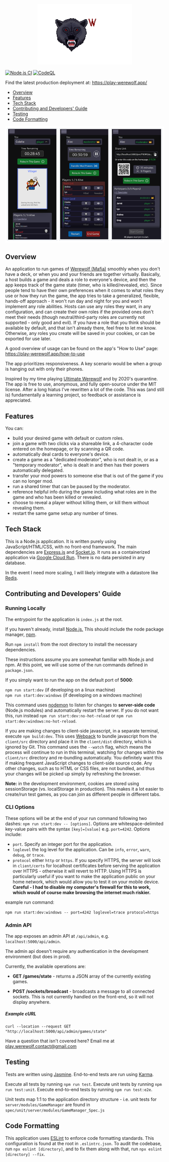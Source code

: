 <p align="center">
  <img width="300" src="/client/src/images/logo.gif"/>
</p>

[![Node.js CI](https://github.com/AlecM33/Werewolf/actions/workflows/node.js.yml/badge.svg)](https://github.com/AlecM33/Werewolf/actions/workflows/node.js.yml)
[![CodeQL](https://github.com/AlecM33/Werewolf/actions/workflows/codeql-analysis.yml/badge.svg)](https://github.com/AlecM33/Werewolf/actions/workflows/codeql-analysis.yml)

Find the latest production deployment at: https://play-werewolf.app/

- [Overview](#overview)
- [Features](#features)
- [Tech Stack](#tech-stack)
- [Contributing and Developers' Guide](#contributing-and-developers-guide)
- [Testing](#testing)
- [Code Formatting](#code-formatting)

<p align="center">
    <img src="./client/src/images/screenshots/view_medley.png"/>
</p>

## Overview

An application to run games of <a href="https://en.wikipedia.org/wiki/Mafia_(party_game)">Werewolf (Mafia)</a>
smoothly when you don't have a deck, or when you and your friends are together virtually. Basically, a host builds a game and deals a role to everyone's device, and then the app keeps track of the game state (timer, who is killed/revealed, etc). 
Since people tend to have their own preferences when it comes to what roles they use or how they run the game, the app tries to take a generalized, flexible, hands-off approach - it won't run day and night for you and won't implement any role abilities. Hosts can use any roles they want, in any configuration, and can create their own roles if the provided ones don't meet their needs (though neutral/third-party roles are currently not supported - only good and evil). If you have a role that you think should be available by default, and that isn't already there, feel free to let me know. Otherwise, any roles you create will be saved in your cookies, or can be exported for use later. 

A good overview of usage can be found on the app's "How to Use" page: https://play-werewolf.app/how-to-use

The app prioritizes responsiveness. A key scenario would be when a group is hanging out with only their phones.

Inspired by my time playing <a href="https://boardgamegeek.com/boardgame/152242/ultimate-werewolf-deluxe-edition">Ultimate Werewolf</a> and by
2020's quarantine. The app is free to use, anonymous, and fully open-source under the MIT license. After a long hiatus I've rewritten a lot of the code. This was (and still is) fundamentally a learning project, so feedback or assistance is appreciated.

## Features

You can:

- build your desired game with default or custom roles.
- join a game with two clicks via a shareable link, a 4-character code entered on the homepage, or by scanning a QR code.
- automatically deal cards to everyone's device.
- create a game as a "dedicated moderator", who is not dealt in, or as a "temporary moderator", who is dealt in and
  then has their powers automatically delegated. 
- transfer your mod powers to someone else that is out of the game if you can no longer mod.
- run a shared timer that can be paused by the moderator.
- reference helpful info during the game including what roles are in the game and who has been killed or revealed.
- choose to reveal a player without killing them, or kill them without revealing them. 
- restart the same game setup any number of times.

## Tech Stack

This is a Node.js application. It is written purely using JavaScript/HTML/CSS, with no front-end framework. The main dependencies are
<a href="https://expressjs.com/">Express.js</a> and <a href="https://socket.io/">Socket.io</a>. It runs as a containerized application
via <a href='https://cloud.google.com/run'>Google Cloud Run</a>. There is no data persisted in any database. 

In the event I need more scaling, I will likely integrate with a datastore like <a href='https://redis.io/'>Redis</a>.
## Contributing and Developers' Guide

### Running Locally

The entrypoint for the application is `index.js` at the root. 

If you haven't already, install <a href="https://nodejs.org/en/">Node.js.</a> This should include the node package 
manager, <a href="https://www.npmjs.com/">npm</a>.

Run `npm install` from the root directory to install the necessary dependencies.

These instructions assume you are somewhat familiar with Node.js and npm. At this point, we will use some of the run
commands defined in `package.json`.

If you simply want to run the app on the default port of **5000**:

`npm run start:dev` (if developing on a linux machine)<br>
`npm run start:dev:windows` (if developing on a windows machine)

This command uses <a href="https://www.npmjs.com/package/nodemon">nodemon</a>
to listen for changes to **server-side code** (Node.js modules) and automatically restart the server. If you do not want 
this, run instead `npm run start:dev:no-hot-reload` or `npm run start:dev:windows:no-hot-reload`. 

If you are making changes to client-side javascript, in a separate terminal, execute `npm build:dev`. This uses <a href="https://webpack.js.org/">
Webpack</a> to bundle javascript from the `client/src` directory and place it in the `client/dist` directory, which is ignored by Git.
This command uses the `--watch` flag, which means the process will continue
to run in this terminal, watching for changes within the `client/src` directory and re-bundling automatically. You 
definitely want this if making frequent JavaScript changes to client-side source code. Any other changes, such as to HTML or CSS
files, are not bundled, and thus your changes will be picked up simply by refreshing the browser.

**Note:** in the development environment, cookies are stored using sessionStorage (vs. localStorage in production). This makes it a lot easier to create/run test games, as you can join as different people in different tabs.

### CLI Options

These options will be at the end of your run command following two dashes: `npm run start:dev -- [options]`.
Options are whitespace-delimited key-value pairs with the syntax `[key]=[value]` e.g. `port=4242`. Options include:

- `port`. Specify an integer port for the application.
- `loglevel` the log level for the application. Can be `info`, `error`, `warn`, `debug`, or `trace`. 
- `protocol` either `http` or `https`. If you specify HTTPS, the server will look in `client/certs` for localhost certificates
before serving the application over HTTPS - otherwise it will revert to HTTP. Using HTTPS is particularly useful if you
  want to make the application public on your home network, which would allow you to test it on your mobile device. **Careful -
  I had to disable my computer's firewall for this to work, which would of course make browsing the internet much riskier.**

example run command:

`npm run start:dev:windows -- port=4242 loglevel=trace protocol=https`
  
### Admin API

The app exposes an admin API at `/api/admin`, e.g. `localhost:5000/api/admin`.

The admin api doesn't require any authentication in the development environment (but does in prod).

Currently, the available operations are:

- **GET /games/state** - returns a JSON array of the currently existing games.

- **POST /sockets/broadcast** - broadcasts a message to all connected sockets. This is not currently handled on the front-end, so it will not display anywhere.

##### Example cURL
```
curl --location --request GET "http://localhost:5000/api/admin/games/state"
```

Have a question that isn't covered here? Email me at <a href="mailto:play.werewolf.contact@gmail.com?Subject=Werewolf App" target="_top">play.werewolf.contact@gmail.com</a>

## Testing

Tests are written using <a href="https://jasmine.github.io/">Jasmine</a>. End-to-end tests are run using <a href='https://karma-runner.github.io/latest/index.html'>Karma</a>.

Execute all tests by running `npm run test`. Execute unit tests by running `npm run test:unit`. Execute end-to-end tests by running `npm run test:e2e`.

Unit tests map 1:1 to the application directory structure - i.e. unit tests for 
`server/modules/GameManager` are found in `spec/unit/server/modules/GameManager_Spec.js`

## Code Formatting

This application uses <a href="https://eslint.org/">ESLint</a> to enforce code formatting standards. This configuration is found at the root in `.eslintrc.json`. 
To audit the codebase, run `npx eslint [directory]`, and to fix them along with that, run `npx eslint [directory] --fix`.
